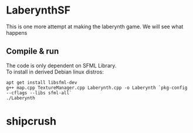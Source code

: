 # LaberynthSF
This is one more attempt at making the laberynth game. We will see what happens

## Compile & run
The code is only dependent on SFML Library.  
To install in derived Debian linux distros:  
```  
apt get install libsfml-dev  
g++ map.cpp TextureManager.cpp Laberynth.cpp -o Laberynth `pkg-config --cflags --libs sfml-all`
./Laberynth
```  

# shipcrush
